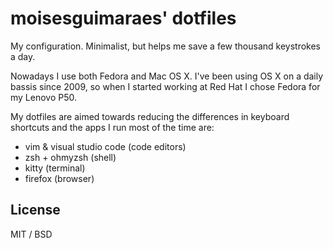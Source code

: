 # moisesguimaraes' dotfiles

My configuration. Minimalist, but helps me save a few thousand keystrokes a day.

Nowadays I use both Fedora and Mac OS X. I've been using OS X on a daily bassis since 2009, so when I started working at Red Hat I chose Fedora for my Lenovo P50.

My dotfiles are aimed towards reducing the differences in keyboard shortcuts and the apps I run most of the time are:

- vim & visual studio code (code editors)
- zsh + ohmyzsh (shell)
- kitty (terminal)
- firefox (browser)

## License

MIT / BSD
